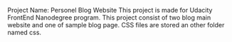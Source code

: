 Project Name: Personel Blog Website
This project is made for Udacity FrontEnd Nanodegree program.
This project consist of two blog main website and one of sample blog page.
CSS files are stored an other folder named css.


